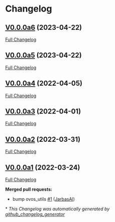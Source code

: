 # Changelog

## [V0.0.0a6](https://github.com/OpenVoiceOS/ovos-intent-plugin-adapt/tree/V0.0.0a6) (2023-04-22)

[Full Changelog](https://github.com/OpenVoiceOS/ovos-intent-plugin-adapt/compare/V0.0.0a5...V0.0.0a6)

## [V0.0.0a5](https://github.com/OpenVoiceOS/ovos-intent-plugin-adapt/tree/V0.0.0a5) (2023-04-22)

[Full Changelog](https://github.com/OpenVoiceOS/ovos-intent-plugin-adapt/compare/V0.0.0a4...V0.0.0a5)

## [V0.0.0a4](https://github.com/OpenVoiceOS/ovos-intent-plugin-adapt/tree/V0.0.0a4) (2022-04-05)

[Full Changelog](https://github.com/OpenVoiceOS/ovos-intent-plugin-adapt/compare/V0.0.0a3...V0.0.0a4)

## [V0.0.0a3](https://github.com/OpenVoiceOS/ovos-intent-plugin-adapt/tree/V0.0.0a3) (2022-04-01)

[Full Changelog](https://github.com/OpenVoiceOS/ovos-intent-plugin-adapt/compare/V0.0.0a2...V0.0.0a3)

## [V0.0.0a2](https://github.com/OpenVoiceOS/ovos-intent-plugin-adapt/tree/V0.0.0a2) (2022-03-31)

[Full Changelog](https://github.com/OpenVoiceOS/ovos-intent-plugin-adapt/compare/V0.0.0a1...V0.0.0a2)

## [V0.0.0a1](https://github.com/OpenVoiceOS/ovos-intent-plugin-adapt/tree/V0.0.0a1) (2022-03-24)

[Full Changelog](https://github.com/OpenVoiceOS/ovos-intent-plugin-adapt/compare/f1c47bb409994901003df89fda78a455ef095ba0...V0.0.0a1)

**Merged pull requests:**

- bump ovos\_utils [\#1](https://github.com/OpenVoiceOS/ovos-intent-plugin-adapt/pull/1) ([JarbasAl](https://github.com/JarbasAl))



\* *This Changelog was automatically generated by [github_changelog_generator](https://github.com/github-changelog-generator/github-changelog-generator)*
